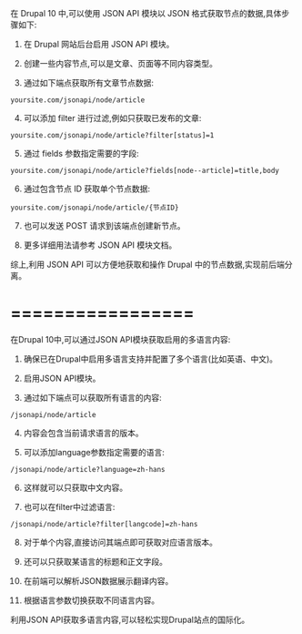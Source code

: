 在 Drupal 10 中,可以使用 JSON API 模块以 JSON 格式获取节点的数据,具体步骤如下:

1. 在 Drupal 网站后台启用 JSON API 模块。

2. 创建一些内容节点,可以是文章、页面等不同内容类型。

3. 通过如下端点获取所有文章节点数据:

```
yoursite.com/jsonapi/node/article
```

4. 可以添加 filter 进行过滤,例如只获取已发布的文章:

```
yoursite.com/jsonapi/node/article?filter[status]=1
```

5. 通过 fields 参数指定需要的字段:

```
yoursite.com/jsonapi/node/article?fields[node--article]=title,body
```

6. 通过包含节点 ID 获取单个节点数据:

```
yoursite.com/jsonapi/node/article/{节点ID}
```

7. 也可以发送 POST 请求到该端点创建新节点。

8. 更多详细用法请参考 JSON API 模块文档。

综上,利用 JSON API 可以方便地获取和操作 Drupal 中的节点数据,实现前后端分离。


# =================

在Drupal 10中,可以通过JSON API模块获取启用的多语言内容:

1. 确保已在Drupal中启用多语言支持并配置了多个语言(比如英语、中文)。

2. 启用JSON API模块。

3. 通过如下端点可以获取所有语言的内容:

```
/jsonapi/node/article
```

4. 内容会包含当前请求语言的版本。

5. 可以添加language参数指定需要的语言:

```
/jsonapi/node/article?language=zh-hans
```

6. 这样就可以只获取中文内容。

7. 也可以在filter中过滤语言:

```
/jsonapi/node/article?filter[langcode]=zh-hans
```

8. 对于单个内容,直接访问其端点即可获取对应语言版本。

9. 还可以只获取某语言的标题和正文字段。

10. 在前端可以解析JSON数据展示翻译内容。

11. 根据语言参数切换获取不同语言内容。

利用JSON API获取多语言内容,可以轻松实现Drupal站点的国际化。
